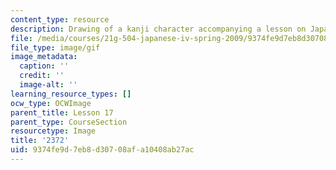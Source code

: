 ```yaml
---
content_type: resource
description: Drawing of a kanji character accompanying a lesson on Japanese.
file: /media/courses/21g-504-japanese-iv-spring-2009/9374fe9d7eb8d30708afa10408ab27ac_2372.gif
file_type: image/gif
image_metadata:
  caption: ''
  credit: ''
  image-alt: ''
learning_resource_types: []
ocw_type: OCWImage
parent_title: Lesson 17
parent_type: CourseSection
resourcetype: Image
title: '2372'
uid: 9374fe9d-7eb8-d307-08af-a10408ab27ac
---
```

